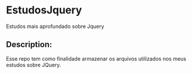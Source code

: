 # EstudosJquery

Estudos mais aprofundado sobre Jquery

## Description: 

Esse repo tem como finalidade armazenar os arquivos utilizados nos meus estudos sobre JQuery.
